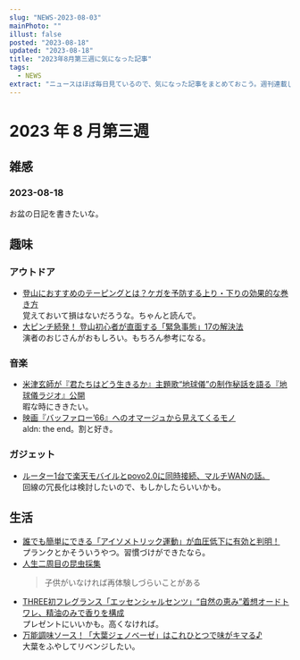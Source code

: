 ```yaml
---
slug: "NEWS-2023-08-03"
mainPhoto: ""
illust: false
posted: "2023-08-18"
updated: "2023-08-18"
title: "2023年8月第三週に気になった記事"
tags:
  - NEWS
extract: "ニュースはほぼ毎日見ているので、気になった記事をまとめておこう。週刊連載したい。"
---
```


# 2023 年 8 月第三週

## 雑感

### 2023-08-18

お盆の日記を書きたいな。

## 趣味
### アウトドア
- [登山におすすめのテーピングとは？ケガを予防する上り・下りの効果的な巻き方](https://www.bepal.net/archives/342460)  
  覚えておいて損はないだろうな。ちゃんと読んで。
- [大ピンチ続発！ 登山初心者が直面する「緊急事態」17の解決法](https://www.bepal.net/archives/333019)  
  演者のおじさんがおもしろい。もちろん参考になる。
### 音楽
- [米津玄師が『君たちはどう生きるか』主題歌“地球儀”の制作秘話を語る『地球儀ラジオ』公開](https://www.cinra.net/article/202308-whn-chikyugiradio_edteam)  
  暇な時にききたい。
- [映画『バッファロー’66』へのオマージュから見えてくるモノ](http://turntokyo.com/reviews/the-end/)  
  aldn: the end。割と好き。
### ガジェット
- [ルーター1台で楽天モバイルとpovo2.0に同時接続、マルチWANの話。](https://tabkul.com/?p=284541&utm_source=rss&utm_medium=rss&utm_campaign=post-284541)  
  回線の冗長化は検討したいので、もしかしたらいいかも。

## 生活
- [誰でも簡単にできる「アイソメトリック運動」が血圧低下に有効と判明！](https://nazology.net/archives/131828)  
  プランクとかそういうやつ。習慣づけができたなら。
- [人生二周目の昆虫採集](https://p-shirokuma.hatenadiary.com/entry/20230814/1691978400)  
  > 子供がいなければ再体験しづらいことがある
- [THREE初フレグランス「エッセンシャルセンツ」“自然の恵み”着想オードトワレ、精油のみで香りを構成](https://www.fashion-press.net/news/107576?media=line)  
  プレゼントにいいかも。高くなければ。
- [万能調味ソース！「大葉ジェノベーゼ」はこれひとつで味がキマる♪](https://macaro-ni.jp/60633)  
  大葉をふやしてリベンジしたい。